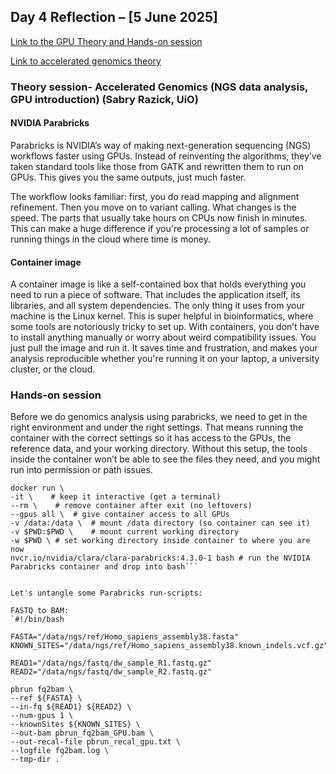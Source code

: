 ## **Day 4 Reflection – [5 June 2025]**
[Link to the GPU Theory and Hands-on session](https://training.pages.sigma2.no/tutorials/gpu-intro/index.html)

[Link to accelerated genomics theory](https://coderefinery.github.io/BioNT_Lesson_Accelerated_Genomics/)


### Theory session- Accelerated Genomics (NGS data analysis, GPU introduction) (Sabry Razick, UiO)
#### NVIDIA Parabricks
Parabricks is NVIDIA’s way of making next-generation sequencing (NGS) workflows faster using GPUs. Instead of reinventing the algorithms, they’ve taken standard tools like those from GATK and rewritten them to run on GPUs. This gives you the same outputs, just much faster.

The workflow looks familiar: first, you do read mapping and alignment refinement. Then you move on to variant calling. What changes is the speed. The parts that usually take hours on CPUs now finish in minutes. This can make a huge difference if you're processing a lot of samples or running things in the cloud where time is money.

#### Container image
A container image is like a self-contained box that holds everything you need to run a piece of software. That includes the application itself, its libraries, and all system dependencies. The only thing it uses from your machine is the Linux kernel. This is super helpful in bioinformatics, where some tools are notoriously tricky to set up. With containers, you don’t have to install anything manually or worry about weird compatibility issues. You just pull the image and run it. It saves time and frustration, and makes your analysis reproducible whether you're running it on your laptop, a university cluster, or the cloud.

### Hands-on session
Before we do genomics analysis using parabricks, we need to get in the right environment and under the right settings. That means running the container with the correct settings so it has access to the GPUs, the reference data, and your working directory. Without this setup, the tools inside the container won’t be able to see the files they need, and you might run into permission or path issues.
```
docker run \
-it \    # keep it interactive (get a terminal)
--rm \    # remove container after exit (no leftovers)
--gpus all \  # give container access to all GPUs
-v /data:/data \  # mount /data directory (so container can see it)
-v $PWD:$PWD \    # mount current working directory
-w $PWD \ # set working directory inside container to where you are now
nvcr.io/nvidia/clara/clara-parabricks:4.3.0-1 bash # run the NVIDIA Parabricks container and drop into bash```


Let's untangle some Parabricks run-scripts:

FASTQ to BAM:
`#!/bin/bash

FASTA="/data/ngs/ref/Homo_sapiens_assembly38.fasta"
KNOWN_SITES="/data/ngs/ref/Homo_sapiens_assembly38.known_indels.vcf.gz"

READ1="/data/ngs/fastq/dw_sample_R1.fastq.gz"
READ2="/data/ngs/fastq/dw_sample_R2.fastq.gz"

pbrun fq2bam \
--ref ${FASTA} \
--in-fq ${READ1} ${READ2} \
--num-gpus 1 \
--knownSites ${KNOWN_SITES} \
--out-bam pbrun_fq2bam_GPU.bam \
--out-recal-file pbrun_recal_gpu.txt \
--logfile fq2bam.log \
--tmp-dir .`

